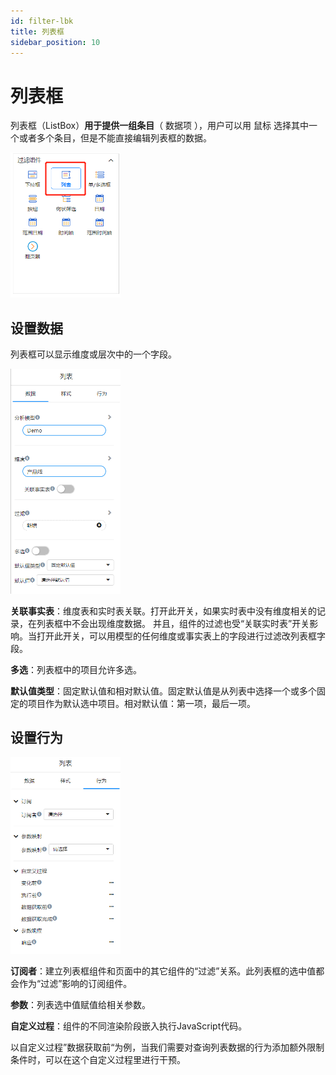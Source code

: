 ```yaml
---
id: filter-lbk
title: 列表框
sidebar_position: 10
---
```

# 列表框

列表框（ListBox）**用于提供一组条目**（ 数据项 ），用户可以用 鼠标 选择其中一个或者多个条目，但是不能直接编辑列表框的数据。

<div align="left"><img src="../../../static/img/datafor/visualizer/image-20220907161858145.png"  width="35%" /></div>

## 设置数据

列表框可以显示维度或层次中的一个字段。

<div align="left"><img src="../../../static/img/datafor/visualizer/image-20220907163318967.png"  width="35%" /></div>

**关联事实表**：维度表和实时表关联。打开此开关，如果实时表中没有维度相关的记录，在列表框中不会出现维度数据。
并且，组件的过滤也受“关联实时表”开关影响。当打开此开关，可以用模型的任何维度或事实表上的字段进行过滤改列表框字段。

**多选**：列表框中的项目允许多选。

**默认值类型**：固定默认值和相对默认值。固定默认值是从列表中选择一个或多个固定的项目作为默认选中项目。相对默认值：第一项，最后一项。

## 设置行为

<div align="left"><img src="../../../static/img/datafor/visualizer/image-20220907180115160.png"  width="35%" /></div>

**订阅者**：建立列表框组件和页面中的其它组件的“过滤”关系。此列表框的选中值都会作为“过滤”影响的订阅组件。

**参数**：列表选中值赋值给相关参数。

**自定义过程**：组件的不同渲染阶段嵌入执行JavaScript代码。

以自定义过程”数据获取前“为例，当我们需要对查询列表数据的行为添加额外限制条件时，可以在这个自定义过程里进行干预。



